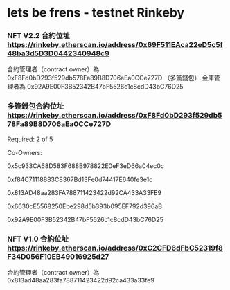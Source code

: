 # lets be frens - testnet Rinkeby


### NFT V2.2 合約位址   https://rinkeby.etherscan.io/address/0x69F511EAca22eD5c5f48ba3d5D3D0442340948c9 
合約管理者（contract owner）為 0xF8Fd0bD293f529db578Fa89B8D706aEa0CCe727D （多簽錢包）
金庫管理者為 0x92A9E00F3B52342B47bF5526c1c8cdD43bC76D25

### 多簽錢包合約位址    https://rinkeby.etherscan.io/address/0xF8Fd0bD293f529db578Fa89B8D706aEa0CCe727D
Required: 2 of 5

Co-Owners: 

0x5c933CA68D583F688B978822E0eF3eD66a04ec0c

0xf84C71118883C8367Bd13Fe0d74417E640fe3e1c

0x813AD48aa283FA788711423422d92CA433A33FE9

0x6630cE5568250Ebe298d5b393b095EF792d396aB

0x92A9E00F3B52342B47bF5526c1c8cdD43bC76D25


### NFT V1.0 合約位址   https://rinkeby.etherscan.io/address/0xC2CFD6dFbC52319f8F34D056F10EB49016925d27
合約管理者（contract owner）為 0x813ad48aa283fa788711423422d92ca433a33fe9
